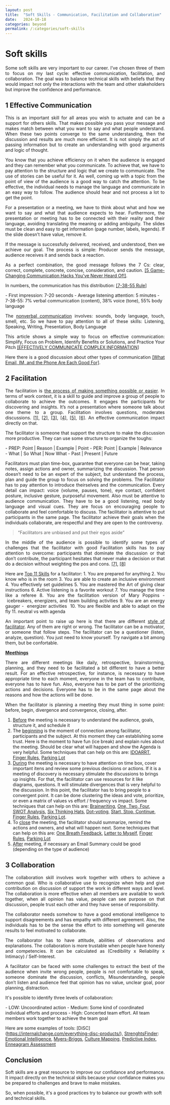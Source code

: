 ```yaml
---
layout: post
title:  "Soft Skills - Communication, Facilitation and Collaboration"
date:   2024-10-18
categories: beyond
permalink: /:categories/soft-skills
---
```




<h1>Soft skills</h1>


<p style="text-align: justify;">Some soft skills are very important to our career. I’ve chosen three of them to focus on my last cycle: effective communication, facilitation, and collaboration. The goal was to balance technical skills with beliefs that they would impact not only the interactions with the team and other stakeholders but improve the confidence and performance.</p>

<h2>1 Effective Communication</h2>

<p style="text-align: justify;">This is an important skill for all areas you wish to actuate and can be a support for others skills. That makes possible you pass your message and makes match between what you want to say and what people understand. When these two points converge to the same understanding, then the discussion and results are much more efficient. It is not simply the act of passing information but to create an understanding with good arguments and logic of thought. </p>

<p style="text-align: justify;">You know that you achieve efficiency on it when the audience is engaged and they can remember what you communicate. To achieve that, we have to pay attention to the structure and logic that we create to communicate. The use of stories can be useful for it. As well, coming up with a topic from the point of view of the audience is a good way to catch the attention. To be effective, the individual needs to manage the language and communicate in an easy way to follow. The audience should hear and not process a lot to get the point. </p>

<p style="text-align: justify;">For a presentation or a meeting, we have to think about what and how we want to say and what that audience expects to hear.
Furthermore, the presentation or meeting has to be connected with their reality and their language, avoiding translating the meaning or adding ambiguity.
The slides must be clean and easy to get information (page number, labels, legends). If the slide doesn’t have value, remove it. </p>

<p style="text-align: justify;">If the message is successfully delivered, received, and understood, then we achieve our goal. The process is simple: Producer sends the message, audience receives it and sends back a reaction. </p>

<p style="text-align: justify;">As a perfect combination, the good message follows the 7 Cs: clear, correct, complete, concrete, concise, consideration, and caution. <a href="https://www.youtube.com/watch?v=xr1q-uBtIH4">[5 Game-Changing Communication Hacks You've Never Heard Of!]</a>.

<p style="text-align: justify;">In numbers, the communication has this distribution: <a href="https://www.masterclass.com/articles/how-to-use-the-7-38-55-rule-to-negotiate-effectively">[7-38-55 Rule]</a></p>
- First impression: 7-20 seconds
- Average listening attention: 5 minutes
- 7-38-55: 7% verbal communication (content), 38% voice (tone), 55% body language

<p style="text-align: justify;">The <a href="https://ecampusontario.pressbooks.pub/commbusprofcdn/chapter/types-of-nonverbal-communication/">nonverbal communication</a> involves: sounds, body language, touch, smell, etc. So we have to pay attention to all of these skills: Listening, Speaking, Writing, Presentation, Body Language

<p style="text-align: justify;">This article shows a simple way to focus on effective communication: Simplify, Focus on Problem, Identify Benefits or Solutions, and Practice Your Pitch <a href="https://www.howcommunicationworks.com/blog/2020/12/19/effectively-communicate-complex-information-4-simple-steps">[EFFECTIVELY COMMUNICATE COMPLEX INFORMATION</a>]

<p style="text-align: justify;">Here there is a good discussion about other types of communication <a href="https://hbr.org/2015/07/what-email-im-and-the-phone-are-each-good-for">[What Email, IM, and the Phone Are Each Good For]</a>.</p>



<h2>2 Facilitation</h2>

<p style="text-align: justify;">The facilitation is <a href="https://dictionary.cambridge.org/dictionary/english/facilitation">the process of making something possible or easier</a>. In terms of work context, it is a skill to guide and improve a group of people to collaborate to achieve the outcomes. It engages the participants for discovering and insights. It’s not a presentation where someone talk about one theme to a group. Facilitation involves questions, moderates discussions. <a href="https://www.thefountaininstitute.com/blog/what-is-facilitation">[1]</a>, <a href="https://www.sessionlab.com/blog/what-is-facilitation/">[2]</a>, <a href="https://www.td.org/talent-development-glossary-terms/what-is-facilitation">[3]</a>, <a href="https://www.facilitator.school/blog/what-is-facilitation">[4]</a>, <a href="https://www.roffeypark.com/articles/what-are-facilitation-skills-and-how-do-you-facilitate/">[5]</a>, <a href="https://apmg-international.com/article/what-facilitation-depth-guide">[6]</a>. An effective communication impact directly on that.</p>

<p style="text-align: justify;">The facilitator is someone that support the structure to make the discussion more productive. They can use some structure to organize the toughs:</p>
- PREP: Point | Reason | Example | Point
- PER: Point | Example | Relevance
- What | So What | Now What
- Past | Present | Future

<p style="text-align: justify;">Facilitators must plan time-box, guarantee that everyone can be hear, taking notes, assign actions and owner, summarizing the discussion. That person doesn’t need to be an expert of the subject, but understand the process, plan and guide the group to focus on solving the problems. The Facilitator has to pay attention to introduce theirselves and the communication. Every detail can impact: voice (volume, pauses, tone), eye contact, confident posture, inclusive gesture, purposeful movement. Also must be attentive to audience communication. They have to be a good listening, read body language and visual cues. They are focus on encouraging people to collaborate and feel comfortable to discuss. The facilitator is attentive to put participants in the same page. The facilitator achieve their goals when the individuals collaborate, are respectful and they are open to the controversy.</p>

<blockquote>“Facilitators are unbiased and put their egos aside”</blockquote>

<p style="text-align: justify;">In the middle of the audience is possible to identify some types of challenges that the facilitator with good Facilitation skills has to pay attention to overcome: participants that dominate the discussion or that don’t contribute, the participant hesitates that never make a decision or that do a decision without weighting the pos and cons. <a href="https://voltagecontrol.com/articles/expert-tips-for-facilitating-with-challenging-participants/">[7]</a>, <a href="https://integratedwork.com/facilitation/the-top-three-facilitation-challenges-every-facilitator-encounters/">[8]</a></p>

<p style="text-align: justify;">Here are <a href="https://www.thedesigngym.com/top-11-skills-effective-facilitator/">Top 11 Skills</a> for a facilitator: 
1. You are prepared for anything
2. You know who is in the room
3. You are able to create an inclusive environment
4. You effectively set guidelines
5. You are mastered the Art of giving clear instructions
6. Active listening is a favorite workout
7. You manage the time like a referee
8. You are the facilitation version of Mary Poppins -  icebreakers, energizers, and team building activities
9. You are an energy gauger -  energizer activities 
10. You are flexible and able to adapt on the fly
11. neutral vs with agenda


<p style="text-align: justify;">An important point to raise up here is that there are different <a href="https://uxdesign.cc/facilitation-whats-your-style-4c9c480bd2d">style of facilitator</a>. Any of them are right or wrong. The facilitator can be a motivator, or someone that follow steps. The facilitator can be a questioner (listen, analyze, question). You just need to know yourself. Try navigate a bit among them, but be confortable.</p>

<p><b><u>Meethings</u></b></p>

<p style="text-align: justify;">There are different meetings like daily, retrospective, brainstorming, planning, and they need to be facilitated a bit different to have a better result. For an effective retrospective, for instance, is necessary to have appropriate time to each moment, everyone in the team has to contribute, everyone has to have fun.  Also, everyone has to be part of the prioritizing actions and decisions. Everyone has to be in the same page about the reasons and how the actions will be done.</p>

<p style="text-align: justify;">When the facilitator is planning a meeting they must thing in some point: before, begin, divergence and convergence, closing, after.</p>
<ol>
	<li><u>Before</u> the meeting is necessary to understand the audience, goals, structure it, and schedule it</li>
	<li>The <u>beginning</u> is the moment of connection among facilitator, participants and the subject. At this moment they can establishing some trust. Here is the moment to have fun (ice break) and explain rules about the meeting. Should be clear what will happen and show the Agenda is very helpful. Some techniques that can help on this are: <a href="https://www.sessionlab.com/methods/idoarrt-meeting-design">IDOARRT</a>, <a href="https://www.sessionlab.com/methods/finger-rules">Finger Rules</a>, <a href="https://fellow.app/blog/meetings/ways-to-use-a-parking-lot-to-improve-meeting-productivity/">Parking Lot</a></li>
	<li><u>During</u> the meeting is necessary to have attention on time box, cover important itens and review some previous decisions or actions. If it is a meeting of discovery is necessary stimulate the discussions to brings up insights. For that, the facilitator can use resources for it like diagrams, questions. It will stimulate divergences that is very helpful to the discussion. In this point, the facilitator has to bring people to a convergent point. It can be done clustering the ideas and vote, prioritize, or even a matrix of values vs effort / frequency vs impact. Some techniques that can help on this are: <u>Brainwriting</u>, <u>One, Two, Four</u>, <u>SWOT Analysis</u>, <u>Six Thinking Hats</u>, <u>Dot-voting</u>, <u>Start, Stop, Continue</u>, <u>Finger Rules</u>, <u>Parking Lot</u>.</li>
	<li>To <u>close</u> the meeting, the facilitator should summarize, remind the actions and owners, and what will happen next. Some techniques that can help on this are: <u>One Breath Feedback</u>, <u>Letter to Myself</u>, <u>Finger Rules</u>, <u>Parking Lot</u></li>
	<li><u>After</u> meeting, if necessary an Email Summary could be good (depending on the type of audience)</li>
</ol>


<h2>3 Collaboration</h2>

<p style="text-align: justify;">The collaboration skill involves work together with others to achieve a common goal. Who is collaborative use to recognize when help and give contribution on discussion of support the work in different ways and level. The collaboration is more effective when all members are available to work together, when all opinion has value, people can see purpose on that discussion, people trust each other and they have sense of responsibility.</p>

<p style="text-align: justify;">The collaborator needs somehow to have a good emotional intelligence to support disagreements and has empathy with different agreement. Also, the individuals has to be the sense the effort to into something will generate results to feel motivated to collaborate. </p>

<p style="text-align: justify;">The collaborator has to have attitude, abilities of observations and explanations. The collaboration is more trustable when people have honesty and competencies. It can be calculated as (Credibility x Reliability x Intimacy) / Self-Interest.</p>

<p style="text-align: justify;">A facilitator can be faced with some challenges to extract the best of the audience when invite wrong people, people is not comfortable to speak, someone dominate the discussion, conflicts, Misunderstanding, people don’t listen and audience feel that opinion has no value, unclear goal, poor planning, distraction.</p>

<p style="text-align: justify;">It's possible to identify three levels of collaboration:</p>
- LOW: Uncoordinated action
- Medium: Some kind of coordinated individual efforts and process
- High: Concerted team effort. All team members work together to achieve the team goal


Here are some examples of tools: [DiSC] (https://internalchange.com/everything-disc-products/), [StrenghtsFinder](https://www.gallup.com/cliftonstrengths/en/253850/cliftonstrengths-for-individuals.aspx ): [Emotional Intelligence](https://www.amazon.com/dp/B002U3CBUW/ref=dp-kindle-redirect?_encoding=UTF8&btkr=1 ), [Myers-Briggs](https://www.myersbriggs.org/my-mbti-personality-type/myers-briggs-overview/ ), [Culture Mapping](https://erinmeyer.com/tools/), [Predictive Index](https://www.predictiveindex.com/assessments/behavioral-assessment/), [Enneagram Assessment](https://www.enneagraminstitute.com/type-descriptions/)


<h2>Conclusion</h2>

<p style="text-align: justify;">Soft skills are a great resource to improve our confidance and performance. It impact directly on the technical skills because your confidance makes you be prepared to challenges and brave to make mistakes.</p>

<p>So, when possible, it's a good practices try to balance our growth with soft and technical skills.</p>

